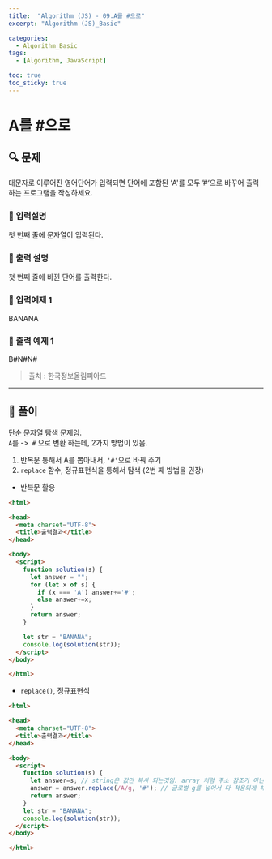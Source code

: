 ```yaml
---
title:  "Algorithm (JS) - 09.A를 #으로"
excerpt: "Algorithm (JS)_Basic"

categories:
  - Algorithm_Basic
tags:
  - [Algorithm, JavaScript]

toc: true
toc_sticky: true
---
```


# A를 #으로 

##  🔍 문제 
대문자로 이루어진 영어단어가 입력되면 단어에 포함된 ‘A'를 모두 ’#‘으로 바꾸어 출력하는
프로그램을 작성하세요.

### 🔹 입력설명
첫 번째 줄에 문자열이 입력된다.

### 🔹 출력 설명
첫 번째 줄에 바뀐 단어를 출력한다.

### 🔹 입력예제 1
BANANA

### 🔹 출력 예제 1
B#N#N#

> 출처 : 한국정보올림피아드
----

##  📌 풀이
단순 문자열 탐색 문제임.  
`A`를 ->` #` 으로 변환 하는데, 2가지 방법이 있음. 
1. 반복문 통해서 A를 뽑아내서, `'#'`으로 바꿔 주기
2. `replace` 함수, 정규표현식을 통해서 탐색 (2번 째 방법을 권장)

- 반복문 활용
```html
<html>

<head>
  <meta charset="UTF-8">
  <title>출력결과</title>
</head>

<body>
  <script>
    function solution(s) {
      let answer = "";
      for (let x of s) {
        if (x === 'A') answer+='#';
        else answer+=x;
      }
      return answer;
    }

    let str = "BANANA";
    console.log(solution(str));
  </script>
</body>

</html>
```

- `replace()`, 정규표현식 
```html
<html>

<head>
  <meta charset="UTF-8">
  <title>출력결과</title>
</head>

<body>
  <script>
    function solution(s) {
      let answer=s; // string은 값만 복사 되는것임. array 처럼 주소 참조가 아닌것임. 
      answer = answer.replace(/A/g, '#'); // 글로벌 g를 넣어서 다 적용되게 해야함 
      return answer;
    }
    let str = "BANANA";
    console.log(solution(str));
  </script>
</body>

</html>
```

